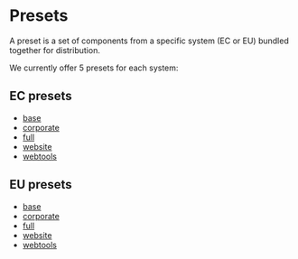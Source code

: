 # Presets

A preset is a set of components from a specific system (EC or EU) bundled together for distribution.

We currently offer 5 presets for each system:

## EC presets

* [base](https://github.com/ec-europa/eiopa-styleguide/tree/master/src/systems/eiopa/ec-preset/ec-preset-base)
* [corporate](https://github.com/ec-europa/eiopa-styleguide/tree/master/src/systems/eiopa/ec-preset/ec-preset-corporate)
* [full](https://github.com/ec-europa/eiopa-styleguide/tree/master/src/systems/eiopa/ec-preset/ec-preset-full)
* [website](https://github.com/ec-europa/eiopa-styleguide/tree/master/src/systems/eiopa/ec-preset/ec-preset-website)
* [webtools](https://github.com/ec-europa/eiopa-styleguide/tree/master/src/systems/eiopa/ec-preset/ec-preset-webtools)

## EU presets

* [base](https://github.com/ec-europa/eiopa-styleguide/tree/master/src/systems/eu/eu-preset/eu-preset-base)
* [corporate](https://github.com/ec-europa/eiopa-styleguide/tree/master/src/systems/eu/eu-preset/eu-preset-corporate)
* [full](https://github.com/ec-europa/eiopa-styleguide/tree/master/src/systems/eu/eu-preset/eu-preset-full)
* [website](https://github.com/ec-europa/eiopa-styleguide/tree/master/src/systems/eu/eu-preset/eu-preset-website)
* [webtools](https://github.com/ec-europa/eiopa-styleguide/tree/master/src/systems/eu/eu-preset/eu-preset-webtools)
